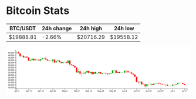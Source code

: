 # Bitcoin Stats

BTC/USDT|24h change|24h high|24h low|
|---|---|---|---|
|$19888.81|-2.66%|$20716.29|$19558.12|

<img src="./chart.svg">
